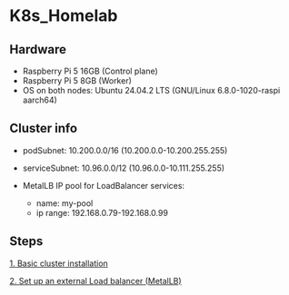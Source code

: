 # K8s_Homelab

## Hardware

- Raspberry Pi 5 16GB (Control plane)
- Raspberry Pi 5 8GB (Worker)
- OS on both nodes: Ubuntu 24.04.2 LTS (GNU/Linux 6.8.0-1020-raspi aarch64)

## Cluster info

- podSubnet: 10.200.0.0/16 (10.200.0.0-10.200.255.255)

- serviceSubnet: 10.96.0.0/12 (10.96.0.0-10.111.255.255)

- MetalLB IP pool for LoadBalancer services:
  - name: my-pool
  - ip range: 192.168.0.79-192.168.0.99

## Steps

[1. Basic cluster installation](/01_Installation/Installation.md)

[2. Set up an external Load balancer (MetalLB)](/02_Setup%20a%20Load%20balancer/Setup_a_Load_balancer.md)
